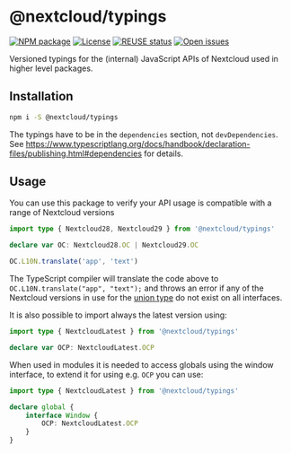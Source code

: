 <!--
  - SPDX-FileCopyrightText: 2019 Nextcloud GmbH and Nextcloud contributors
  - SPDX-License-Identifier: GPL-3.0-or-later
-->

# @nextcloud/typings

[![NPM package](https://img.shields.io/npm/v/@nextcloud/typings)](https://www.npmjs.com/package/@nextcloud/typings)
[![License](https://img.shields.io/npm/l/@nextcloud/typings?color=green)](https://github.com/nextcloud/nextcloud-typings/blob/master/LICENSE)
[![REUSE status](https://api.reuse.software/badge/github.com/nextcloud-libraries/nextcloud-typings)](https://api.reuse.software/info/github.com/nextcloud-libraries/nextcloud-typings)
[![Open issues](https://img.shields.io/github/issues-raw/nextcloud/nextcloud-typings)](https://github.com/nextcloud/nextcloud-typings/issues)

<!--
 - SPDX-FileCopyrightText: 2019-2024 Nextcloud GmbH and Nextcloud contributors
 - SPDX-License-Identifier: GPL-3.0-or-later
-->

Versioned typings for the (internal) JavaScript APIs of Nextcloud used in higher level packages.

## Installation

```sh
npm i -S @nextcloud/typings
```

The typings have to be in the `dependencies` section, not `devDependencies`. See https://www.typescriptlang.org/docs/handbook/declaration-files/publishing.html#dependencies for details.

## Usage

You can use this package to verify your API usage is compatible with a range of Nextcloud versions

```ts
import type { Nextcloud28, Nextcloud29 } from '@nextcloud/typings'

declare var OC: Nextcloud28.OC | Nextcloud29.OC

OC.L10N.translate('app', 'text')
```

The TypeScript compiler will translate the code above to `OC.L10N.translate("app", "text");` and throws an error if any of the Nextcloud versions in use for the [union type](https://www.typescriptlang.org/docs/handbook/advanced-types.html#union-types) do not exist on all interfaces.

It is also possible to import always the latest version using:

```ts
import type { NextcloudLatest } from '@nextcloud/typings'

declare var OCP: NextcloudLatest.OCP
```

When used in modules it is needed to access globals using the window interface,
to extend it for using e.g. `OCP` you can use:

```ts
import type { NextcloudLatest } from '@nextcloud/typings'

declare global {
	interface Window {
		OCP: NextcloudLatest.OCP
	}
}
```
